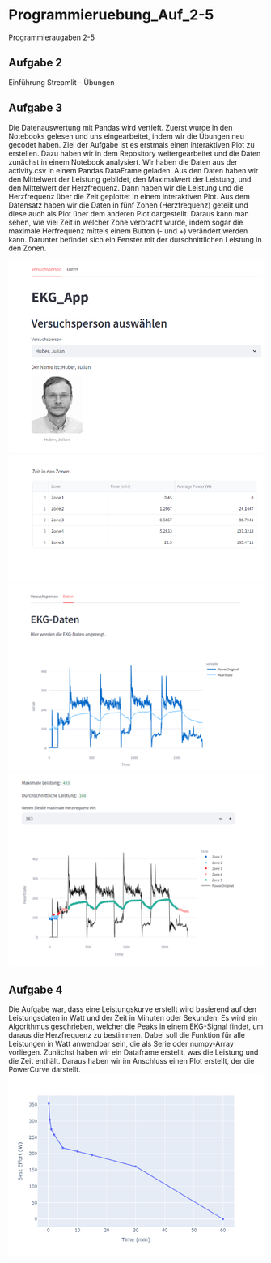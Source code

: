 # Programmieruebung_Auf_2-5
Programmieraugaben 2-5
## Aufgabe 2
Einführung Streamlit - Übungen  

## Aufgabe 3 
Die Datenauswertung mit Pandas wird vertieft. Zuerst wurde in den Notebooks gelesen und uns eingearbeitet, indem wir die Übungen neu gecodet haben. Ziel der Aufgabe ist es erstmals einen interaktiven Plot zu erstellen. 
Dazu haben wir in dem Repository weitergearbeitet und die Daten zunächst in einem Notebook analysiert. Wir haben die Daten aus der activity.csv in einem Pandas DataFrame geladen. Aus den Daten haben wir den Mittelwert der Leistung gebildet, den Maximalwert der Leistung, und den Mittelwert der Herzfrequenz. Dann haben wir die Leistung und die Herzfrequenz über die Zeit geplottet in einem interaktiven Plot. 
Aus dem Datensatz haben wir die Daten in fünf Zonen (Herzfrequenz) geteilt und diese auch als Plot über dem anderen Plot dargestellt. Daraus kann man sehen, wie viel Zeit in welcher Zone verbracht wurde, indem sogar die maximale Herfrequenz mittels einem Button (- und +) verändert werden kann. Darunter befindet sich ein Fenster mit der durschnittlichen Leistung in den Zonen. 

![alt text](image.png)
![alt text](<Screenshot 2025-06-04 220542.png>)
![alt text](<Screenshot 2025-06-04 220533.png>)
![alt text](<Screenshot 2025-06-04 220504.png>)

## Aufgabe 4 
Die Aufgabe war, dass eine Leistungskurve erstellt wird basierend auf den Leistungsdaten in Watt und der Zeit in Minuten oder Sekunden. Es wird ein Algorithmus geschrieben, welcher die Peaks in einem EKG-Signal findet, um daraus die Herzfrequenz zu bestimmen. Dabei soll die Funktion für alle Leistungen in Watt anwendbar sein, die als Serie oder numpy-Array vorliegen. 
Zunächst haben wir ein Dataframe erstellt, was die Leistung und die Zeit enthält. Daraus haben wir im Anschluss einen Plot erstellt, der die PowerCurve darstellt. 
 ![alt text](power_curve.png)